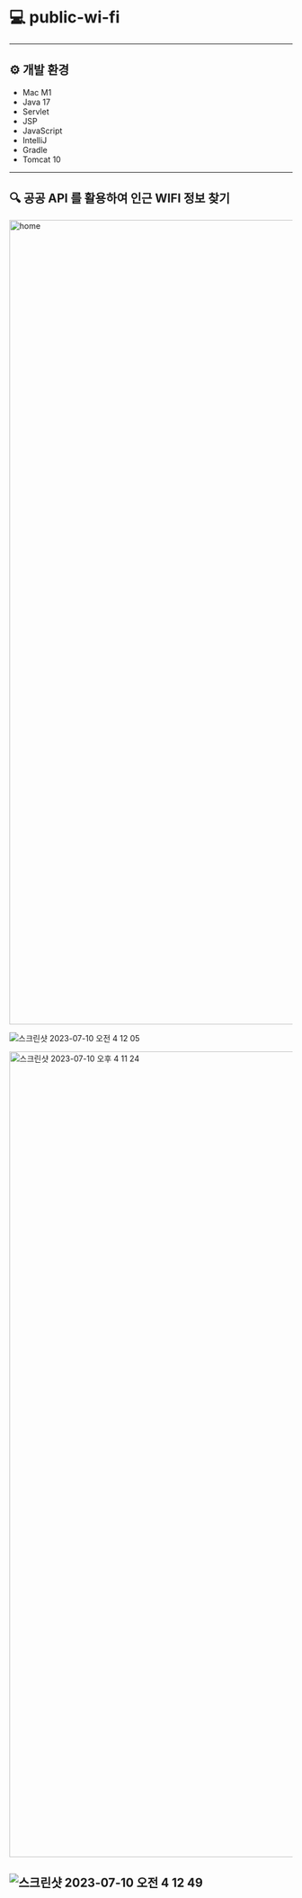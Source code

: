 # 💻 public-wi-fi

---
## ⚙️ 개발 환경
- Mac M1
- Java 17
- Servlet
- JSP
- JavaScript
- IntelliJ
- Gradle
- Tomcat 10
---
## 🔍 공공 API 를 활용하여 인근 WIFI 정보 찾기
<img width="1429" alt="home" src="https://github.com/Woogie95/public-wi-fi/assets/78896254/17401ac9-adde-4d69-94ac-44d9b157afec">

![스크린샷 2023-07-10 오전 4 12 05](https://github.com/Woogie95/public-wi-fi/assets/78896254/df1cf3b0-7c7a-4e29-a137-44717120b7b4)

<img width="1431" alt="스크린샷 2023-07-10 오후 4 11 24" src="https://github.com/Woogie95/public-wi-fi/assets/78896254/8d6103ac-d36b-490a-bc0a-f3d83bd7d879">

![스크린샷 2023-07-10 오전 4 12 49](https://github.com/Woogie95/public-wi-fi/assets/78896254/482081d7-8b87-4923-a82c-4f3e2c235e2c)
---
